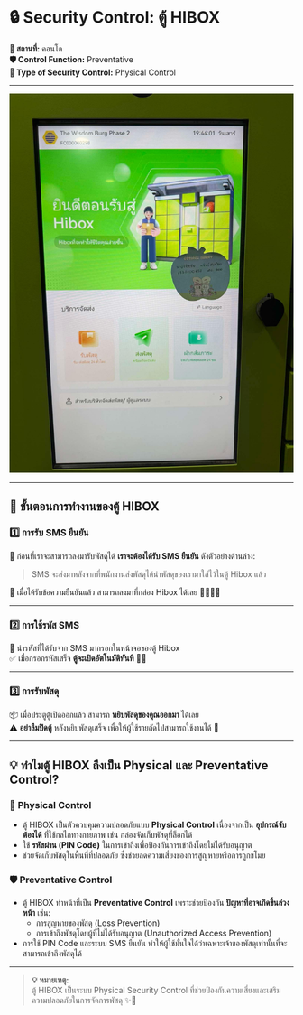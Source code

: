 # **🔒 Security Control: ตู้ HIBOX**

**📍 สถานที่:** คอนโด  
**🛡️ Control Function:** Preventative  
**🏢 Type of Security Control:** Physical Control  

---

![Hibox](img/hibox1.jpg)

---

## **📝 ขั้นตอนการทำงานของตู้ HIBOX**

### 1️⃣ การรับ SMS ยืนยัน  
📩 ก่อนที่เราจะสามารถลงมารับพัสดุได้ **เราจะต้องได้รับ SMS ยืนยัน** ดังตัวอย่างด้านล่าง:  
> SMS จะส่งมาหลังจากที่พนักงานส่งพัสดุได้นำพัสดุของเรามาใส่ไว้ในตู้ Hibox แล้ว  

📌 เมื่อได้รับข้อความยืนยันแล้ว สามารถลงมาที่กล่อง Hibox ได้เลย 🚶‍♂️🚶‍♀️  

---

### 2️⃣ การใช้รหัส SMS  
🔢 นำรหัสที่ได้รับจาก SMS มากรอกในหน้าจอของตู้ Hibox  
✅ เมื่อกรอกรหัสเสร็จ **ตู้จะเปิดอัตโนมัติทันที** 🚪✨  

---

### 3️⃣ การรับพัสดุ  
📦 เมื่อประตูตู้เปิดออกแล้ว สามารถ **หยิบพัสดุของคุณออกมา** ได้เลย  
⚠️ **อย่าลืมปิดตู้** หลังหยิบพัสดุเสร็จ เพื่อให้ผู้ใช้รายถัดไปสามารถใช้งานได้ 🙏  

---

## **💡 ทำไมตู้ HIBOX ถึงเป็น Physical และ Preventative Control?**

### 🔑 **Physical Control**  
- ตู้ HIBOX เป็นตัวควบคุมความปลอดภัยแบบ **Physical Control** เนื่องจากเป็น **อุปกรณ์จับต้องได้** ที่ใช้กลไกทางกายภาพ เช่น กล่องจัดเก็บพัสดุที่ล็อกได้  
- ใช้ **รหัสผ่าน (PIN Code)** ในการเข้าถึงเพื่อป้องกันการเข้าถึงโดยไม่ได้รับอนุญาต  
- ช่วยจัดเก็บพัสดุในพื้นที่ที่ปลอดภัย ซึ่งช่วยลดความเสี่ยงของการสูญหายหรือการถูกขโมย  

### 🛡️ **Preventative Control**  
- ตู้ HIBOX ทำหน้าที่เป็น **Preventative Control** เพราะช่วยป้องกัน **ปัญหาที่อาจเกิดขึ้นล่วงหน้า** เช่น:  
  - การสูญหายของพัสดุ (Loss Prevention)  
  - การเข้าถึงพัสดุโดยผู้ที่ไม่ได้รับอนุญาต (Unauthorized Access Prevention)  
- การใช้ PIN Code และระบบ SMS ยืนยัน ทำให้ผู้ใช้มั่นใจได้ว่าเฉพาะเจ้าของพัสดุเท่านั้นที่จะสามารถเข้าถึงพัสดุได้  

---

> **💡 หมายเหตุ:**  
ตู้ HIBOX เป็นระบบ Physical Security Control ที่ช่วยป้องกันความเสี่ยงและเสริมความปลอดภัยในการจัดการพัสดุ ✨🔐  
